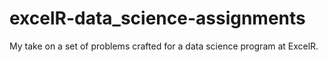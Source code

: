 # excelR-data_science-assignments
 My take on a set of problems crafted for a data science program at ExcelR.
